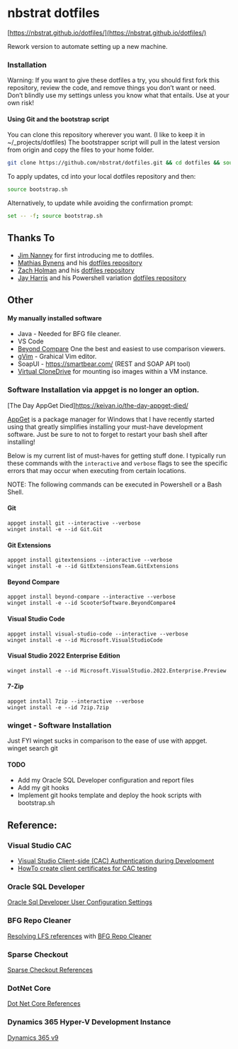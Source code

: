 # nbstrat dotfiles

[https://nbstrat.github.io/dotfiles/](https://nbstrat.github.io/dotfiles/)


Rework version to automate setting up a new machine. 


### Installation
Warning: If you want to give these dotfiles a try, you should first fork this repository, review the code, and remove things you don’t want or need. Don’t blindly use my settings unless you know what that entails. Use at your own risk!

#### Using Git and the bootstrap script
You can clone this repository wherever you want. (I like to keep it in ~/_projects/dotfiles) The bootstrapper script will pull in the latest version from origin and copy the files to your home folder.

```bash
git clone https://github.com/nbstrat/dotfiles.git && cd dotfiles && source bootstrap.sh
```
To apply updates, cd into your local dotfiles repository and then:

```bash
source bootstrap.sh
```

Alternatively, to update while avoiding the confirmation prompt:

```bash
set -- -f; source bootstrap.sh
```



## Thanks To


* [Jim Nanney](https://github.com/jimnanney) for first introducing me to dotfiles.
* [Mathias Bynens](https://github.com/mathiasbynens) and his [dotfiles repository](https://github.com/mathiasbynens/dotfiles)
* [Zach Holman](https://github.com/holman) and his [dotfiles repository](https://github.com/holman/dotfiles)
* [Jay Harris](https://github.com/jayharris) and his Powershell variation [dotfiles repository](https://github.com/jayharris/dotfiles-windows)


## Other


#### My manually installed software 
* Java - Needed for BFG file cleaner.
* VS Code
* [Beyond Compare](https://www.scootersoftware.com/) One the best and easiest to use comparison viewers.  
* [gVim](https://www.vim.org/download.php) - Grahical Vim editor.
* SoapUI - https://smartbear.com/ (REST and SOAP API tool)
* [Virtual CloneDrive](https://www.elby.ch/en/products/vcd.html) for mounting iso images within a VM instance.


### Software Installation via appget is no longer an option.
[The Day AppGet Died]https://keivan.io/the-day-appget-died/

[AppGet](https://appget.net/) is a package manager for Windows that I have recently started using that greatly simplifies installing your must-have development software. Just be sure to not to forget to restart your bash shell after installing!

Below is my current list of must-haves for getting stuff done. I typically run these commands with the ```interactive``` and ```verbose``` flags to see the specific errors that may occur when executing from certain locations. 

NOTE: The following commands can be executed in Powershell or a Bash Shell.

#### Git
```
appget install git --interactive --verbose
winget install -e --id Git.Git
```
#### Git Extensions
```
appget install gitextensions --interactive --verbose  
winget install -e --id GitExtensionsTeam.GitExtensions
```
#### Beyond Compare
```
appget install beyond-compare --interactive --verbose
winget install -e --id ScooterSoftware.BeyondCompare4
```
#### Visual Studio Code
```
appget install visual-studio-code --interactive --verbose
winget install -e --id Microsoft.VisualStudioCode
```
#### Visual Studio 2022 Enterprise Edition
```
winget install -e --id Microsoft.VisualStudio.2022.Enterprise.Preview
```
#### 7-Zip
```
appget install 7zip --interactive --verbose
winget install -e --id 7zip.7zip
```


### winget - Software Installation
Just FYI  winget sucks in comparison to the ease of use with appget.  
winget search git  

#### TODO

* Add my Oracle SQL Developer configuration and report files
* Add my git hooks
* Implement git hooks template and deploy the hook scripts with bootstrap.sh


## Reference:


### Visual Studio CAC 
* [Visual Studio Client-side (CAC) Authentication during Development](docs/vs-ssl-config.md)
* [HowTo create client certificates for CAC testing](docs/generating-client-certificate-from-powershell.md)


### Oracle SQL Developer
[Oracle Sql Developer User Configuration Settings](docs/oracle-sql-developer.md)


### BFG Repo Cleaner
[Resolving LFS references](docs/github-error-GH0008.md) with [BFG Repo Cleaner](https://rtyley.github.io/bfg-repo-cleaner/) 

### Sparse Checkout
[Sparse Checkout References](docs/sparse-checkout.md)

### DotNet Core
[Dot Net Core References](docs/dot-net-core.md)

### Dynamics 365 Hyper-V Development Instance
[Dynamics 365 v9](docs/dynamics-365/D365-CreateDevEnvironment-v9.0.md)

